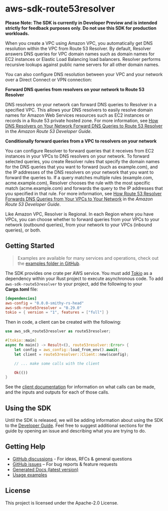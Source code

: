 # aws-sdk-route53resolver

**Please Note: The SDK is currently in Developer Preview and is intended strictly for
feedback purposes only. Do not use this SDK for production workloads.**

When you create a VPC using Amazon VPC, you automatically get DNS resolution within the VPC from Route 53 Resolver. By default, Resolver answers DNS queries for VPC domain names such as domain names for EC2 instances or Elastic Load Balancing load balancers. Resolver performs recursive lookups against public name servers for all other domain names.

You can also configure DNS resolution between your VPC and your network over a Direct Connect or VPN connection:

__Forward DNS queries from resolvers on your network to Route 53 Resolver__

DNS resolvers on your network can forward DNS queries to Resolver in a specified VPC. This allows your DNS resolvers to easily resolve domain names for Amazon Web Services resources such as EC2 instances or records in a Route 53 private hosted zone. For more information, see [How DNS Resolvers on Your Network Forward DNS Queries to Route 53 Resolver](https://docs.aws.amazon.com/Route53/latest/DeveloperGuide/resolver.html#resolver-overview-forward-network-to-vpc) in the _Amazon Route 53 Developer Guide_.

__Conditionally forward queries from a VPC to resolvers on your network__

You can configure Resolver to forward queries that it receives from EC2 instances in your VPCs to DNS resolvers on your network. To forward selected queries, you create Resolver rules that specify the domain names for the DNS queries that you want to forward (such as example.com), and the IP addresses of the DNS resolvers on your network that you want to forward the queries to. If a query matches multiple rules (example.com, acme.example.com), Resolver chooses the rule with the most specific match (acme.example.com) and forwards the query to the IP addresses that you specified in that rule. For more information, see [How Route 53 Resolver Forwards DNS Queries from Your VPCs to Your Network](https://docs.aws.amazon.com/Route53/latest/DeveloperGuide/resolver.html#resolver-overview-forward-vpc-to-network) in the _Amazon Route 53 Developer Guide_.

Like Amazon VPC, Resolver is Regional. In each Region where you have VPCs, you can choose whether to forward queries from your VPCs to your network (outbound queries), from your network to your VPCs (inbound queries), or both.

## Getting Started

> Examples are available for many services and operations, check out the
> [examples folder in GitHub](https://github.com/awslabs/aws-sdk-rust/tree/main/examples).

The SDK provides one crate per AWS service. You must add [Tokio](https://crates.io/crates/tokio)
as a dependency within your Rust project to execute asynchronous code. To add `aws-sdk-route53resolver` to
your project, add the following to your **Cargo.toml** file:

```toml
[dependencies]
aws-config = "0.0.0-smithy-rs-head"
aws-sdk-route53resolver = "0.29.0"
tokio = { version = "1", features = ["full"] }
```

Then in code, a client can be created with the following:

```rust
use aws_sdk_route53resolver as route53resolver;

#[tokio::main]
async fn main() -> Result<(), route53resolver::Error> {
    let config = aws_config::load_from_env().await;
    let client = route53resolver::Client::new(&config);

    // ... make some calls with the client

    Ok(())
}
```

See the [client documentation](https://docs.rs/aws-sdk-route53resolver/latest/aws_sdk_route53resolver/client/struct.Client.html)
for information on what calls can be made, and the inputs and outputs for each of those calls.

## Using the SDK

Until the SDK is released, we will be adding information about using the SDK to the
[Developer Guide](https://docs.aws.amazon.com/sdk-for-rust/latest/dg/welcome.html). Feel free to suggest
additional sections for the guide by opening an issue and describing what you are trying to do.

## Getting Help

* [GitHub discussions](https://github.com/awslabs/aws-sdk-rust/discussions) - For ideas, RFCs & general questions
* [GitHub issues](https://github.com/awslabs/aws-sdk-rust/issues/new/choose) – For bug reports & feature requests
* [Generated Docs (latest version)](https://awslabs.github.io/aws-sdk-rust/)
* [Usage examples](https://github.com/awslabs/aws-sdk-rust/tree/main/examples)

## License

This project is licensed under the Apache-2.0 License.

